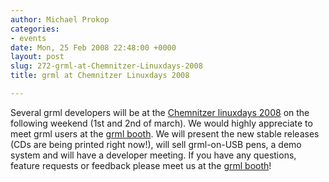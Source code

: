 ```yaml
---
author: Michael Prokop
categories:
- events
date: Mon, 25 Feb 2008 22:48:00 +0000
layout: post
slug: 272-grml-at-Chemnitzer-Linuxdays-2008
title: grml at Chemnitzer Linuxdays 2008

---
```

Several grml developers will be at the [Chemnitzer linuxdays 2008](http://chemnitzer.linux-tage.de/2008/info/) on the following weekend (1st and 2nd of march). We would highly appreciate to meet grml users at the [grml booth](http://chemnitzer.linux-tage.de/2008/live/detail.html?idx=174). We will present the new stable releases (CDs are being printed right now!), will sell grml\-on\-USB pens, a demo system and will have a developer meeting. If you have any questions, feature requests or feedback please meet us at the [grml booth](http://chemnitzer.linux-tage.de/2008/live/detail.html?idx=174)!
